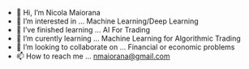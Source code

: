 - 👋 Hi, I’m Nicola Maiorana
- 👀 I’m interested in ... Machine Learning/Deep Learning
- 🌱 I’ve finished learning ... AI For Trading
- 🌱 I’m curently learning ... Machine Learning for Algorithmic Trading
- 💞️ I’m looking to collaborate on ... Financial or economic problems
- 📫 How to reach me ... nmaiorana@gmail.com

<!---
nmaiorana/nmaiorana is a ✨ special ✨ repository because its `README.md` (this file) appears on your GitHub profile.
You can click the Preview link to take a look at your changes.
--->

